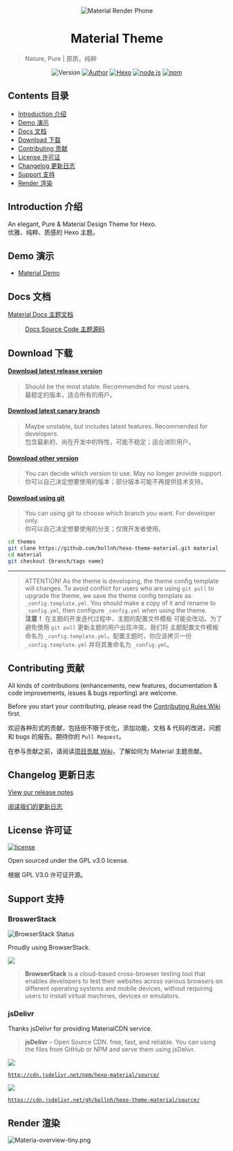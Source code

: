 <p align="center">
<img src="https://i.loli.net/2017/09/07/59b1367f76fdb.png" alt="Material Render Phone">
</p>

<h1 align="center">Material Theme</h1>

> Nature, Pure | 原质，纯粹

<p align="center">
<img alt="Version" src="https://img.shields.io/badge/version-1.5.6-757575.svg?style=flat-square"/>
<a href="https://blh.im"><img alt="Author" src="https://img.shields.io/badge/author-bollnh-red.svg?style=flat-square"/></a>
<a href="https://hexo.io"><img alt="Hexo" src="https://img.shields.io/badge/hexo-3.0+-0e83cd.svg?style=flat-square"/></a>
<a href="https://nodejs.org/"><img alt="node.js" src="https://img.shields.io/badge/node.js-6.0%2B-43853d.svg?style=flat-square"/></a>
<a href="https://www.npmjs.com/package/hexo-material"><img alt="npm" src="https://img.shields.io/npm/dt/hexo-material.svg?style=flat-square"/></a>
</p>


## Contents 目录

- [Introduction 介绍](#introduction-介绍)
- [Demo 演示](#demo-演示)
- [Docs 文档](#docs-文档)
- [Download 下载](#download-下载)
- [Contributing 贡献](#contributing-贡献)
- [License 许可证](#license-许可证)
- [Changelog 更新日志](#changelog-更新日志)
- [Support 支持](#support-支持)
- [Render 渲染](#render-渲染)


## Introduction 介绍

An elegant, Pure & Material Design Theme for Hexo.  
优雅、纯粹、质感的 Hexo 主题。


## Demo 演示

- [Material Demo](https://bollnh.github.io/material-demo/)


## Docs 文档

[Material Docs 主题文档](https://neko-dev.github.io/material-theme-docs/#/)

> [Docs Source Code 主题源码](https://github.com/neko-dev/material-theme-docs)


## Download 下载

#### [Download latest release version](https://github.com/bollnh/hexo-theme-material/releases/latest)

> Should be the most stable. Recommended for most users.  
> 最稳定的版本，适合所有的用户。

#### [Download latest canary branch](https://github.com/bollnh/hexo-theme-material/archive/canary.zip)

> Maybe unstable, but includes latest features. Recommended for developers.  
> 包含最新的、尚在开发中的特性，可能不稳定；适合进阶用户。

#### [Download other version](https://github.com/bollnh/hexo-theme-material/releases)

> You can decide which version to use. May no longer provide support.  
> 你可以自己决定想要使用的版本；部分版本可能不再提供技术支持。

#### [Download using git](https://github.com/bollnh/hexo-theme-material/releases)

> You can using git to choose which branch you want. For developer only.  
> 你可以自己决定想要使用的分支；仅限开发者使用。

```bash
cd themes
git clone https://github.com/bollnh/hexo-theme-material.git material
cd material
git checkout {branch/tags name}
```

----

> ATTENTION! As the theme is developing, the theme config template will changes. To avoid conflict for users who are using `git pull` to upgrade the theme, we save the theme config template as `_config.template.yml`. You should make a copy of it and rename to `_config.yml`, then configure `_config.yml` when using the theme.  
> **注意！** 在主题的开发迭代过程中，主题的配置文件模板 可能会改动。为了避免使用 `git pull` 更新主题的用户出现冲突，我们将 主题配置文件模板 命名为 `_config.template.yml`。配置主题时，你应该拷贝一份 `_config.template.yml` 并将其重命名为 `_config.yml`。


## Contributing 贡献

All kinds of contributions (enhancements, new features, documentation & code improvements, issues & bugs reporting) are welcome.

Before you start your contributing, please read the [Contributing Rules Wiki](https://github.com/bollnh/hexo-theme-material/wiki) first.

欢迎各种形式的贡献，包括但不限于优化，添加功能，文档 & 代码的改进，问题和 bugs 的报告。期待你的 `Pull Request`。

在参与贡献之前，请阅读[项目贡献 Wiki](https://github.com/bollnh/hexo-theme-material/wiki)，了解如何为 Material 主题贡献。

## Changelog 更新日志

[View our release notes](https://github.com/bollnh/hexo-theme-material/releases)

[阅读我们的更新日志](https://github.com/bollnh/hexo-theme-material/releases)


## License 许可证

[![license](https://img.shields.io/github/license/bollnh/hexo-theme-material.svg?style=flat-square)](https://github.com/bollnh/hexo-theme-material/blob/master/LICENSE)

Open sourced under the GPL v3.0 license.

根据 GPL V3.0 许可证开源。

## Support 支持

### BroswerStack

![BrowserStack Status](https://www.browserstack.com/automate/badge.svg?badge_key=V1VkWmJMRjJqcHBjN1BIVFRlNzExM05XUk5hemcydEpZTHRBdGd5V244ST0tLTlvNklDT1NuVXFDaTh0RDBnQ3RCdXc9PQ==--c986c45d7c10a3264f46b414944d6393ba74ea22%)

Proudly using BrowserStack.

[![](https://i.loli.net/2017/09/27/59cbc16b0f8b4.png)](https://www.browserstack.com/)

> **BrowserStack** is a cloud-based cross-browser testing tool that enables developers to test their websites across various browsers on different operating systems and mobile devices, without requiring users to install virtual machines, devices or emulators.

### jsDelivr

Thanks jsDelivr for providing MaterialCDN service.

> **jsDelivr** – Open Source CDN. free, fast, and reliable. You can using the files from GitHub or NPM and serve them using jsDelivr.

[![](https://data.jsdelivr.com/v1/package/npm/hexo-material/badge)](https://www.jsdelivr.com/package/npm/hexo-material)

[`http://cdn.jsdelivr.net/npm/hexo-material/source/`](http://cdn.jsdelivr.net/npm/hexo-material/source/)

[![](https://data.jsdelivr.com/v1/package/gh/bollnh/hexo-theme-material/badge)](https://www.jsdelivr.com/package/gh/bollnh/hexo-theme-material)

[`https://cdn.jsdelivr.net/gh/bollnh/hexo-theme-material/source/`](https://cdn.jsdelivr.net/gh/bollnh/hexo-theme-material/source/)

## Render 渲染

![Materia-overview-tiny.png](https://i.loli.net/2017/09/28/59cccb0b25520.png)
